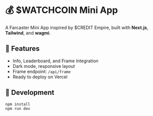 # 💰 $WATCHCOIN Mini App

A Farcaster Mini App inspired by $CREDIT Empire, built with **Next.js**, **Tailwind**, and **wagmi**.

## 🚀 Features

- Info, Leaderboard, and Frame Integration
- Dark mode, responsive layout
- Frame endpoint: `/api/frame`
- Ready to deploy on Vercel

## 🔧 Development

```bash
npm install
npm run dev

